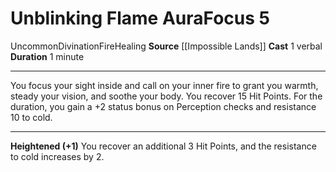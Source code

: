 ﻿---
actions: '[one-action]'
area: null
bloodline: null
component:
- Verbal
cost: null
deity: null
domain: null
duration: 1 minute
element: Fire
heighten: '+1'
heighten_level: 5, 6, 7, 8, 9, 10
id: '1244'
lesson: null
level: '5'
mystery: null
name: Unblinking Flame Aura
patron_theme: null
range: null
rarity: Uncommon
requirement: null
saving_throw: null
school: Divination
source: '[[DATABASE/source/Impossible Lands|Impossible Lands]]'
target: null
tradition: null
trait:
- '[[DATABASE/trait/Divination|Divination]]'
- '[[DATABASE/trait/Fire|Fire]]'
- '[[DATABASE/trait/Healing|Healing]]'
- '[[DATABASE/trait/Uncommon|Uncommon]]'
trigger: null
type: Focus

---
# Unblinking Flame Aura<span class="item-type">Focus 5</span>

<span class="trait-uncommon item-trait">Uncommon</span><span class="item-trait">Divination</span><span class="item-trait">Fire</span><span class="item-trait">Healing</span>
**Source** [[Impossible Lands]]
**Cast** <span class="action-icon">1</span> verbal
**Duration** 1 minute

---
You focus your sight inside and call on your inner fire to grant you warmth, steady your vision, and soothe your body. You recover 15 Hit Points. For the duration, you gain a +2 status bonus on Perception checks and resistance 10 to cold.

---
**Heightened (+1)** You recover an additional 3 Hit Points, and the resistance to cold increases by 2.